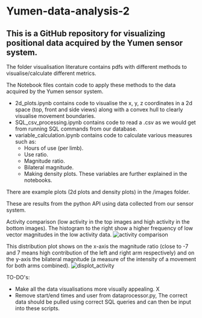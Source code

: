 # Yumen-data-analysis-2

## This is a GitHub repository for visualizing positional data acquired by the Yumen sensor system.

The folder visualisation literature contains pdfs with different methods to visualise/calculate different metrics.

The Notebook files contain code to apply these methods to the data acquired by the Yumen sensor system.
  - 2d_plots.ipynb contains code to visualise the x, y, z coordinates in a 2d space (top, front and side views) along with a convex hull to clearly visualise movement boundaries.
  - SQL_csv_processing.ipynb contains code to read a .csv as we would get from running SQL commands from our database.
  - variable_calculation.ipynb contains code to calculate various measures such as:
    - Hours of use (per limb).
    - Use ratio.
    - Magnitude ratio.
    - Bilateral magnitude.
    - Making density plots.
  These variables are further explained in the notebooks.
  
There are example plots (2d plots and density plots) in the /images folder.

These are results from the python API using data collected from our sensor system.

Activity comparison (low activity in the top images and high activity in the bottom images).
The histogram to the right show a higher frequency of low vector magnitudes in the low activity data.
![activity comparison](https://user-images.githubusercontent.com/90693914/231167934-27a9a7cd-65d5-429b-92ee-d00fd9ac2016.png)

This distribution plot shows on the x-axis the magnitude ratio (close to -7 and 7 means high contribution of the left and right arm respectively) and on the y-axis the bilateral magnitude (a measure of the intensity of a movement for both arms combined).
![displot_activity](https://user-images.githubusercontent.com/90693914/231167988-83a74770-9177-46e3-98c8-a776de133945.png)


TO-DO's:
- Make all the data visualisations more visually appealing. X
- Remove start/end times and user from dataprocessor.py, The correct data should be pulled using correct SQL queries and can then be input into these scripts. 

